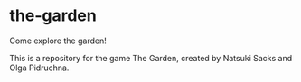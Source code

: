 # the-garden
Come explore the garden!

This is a repository for the game The Garden, created by Natsuki Sacks and Olga Pidruchna.
